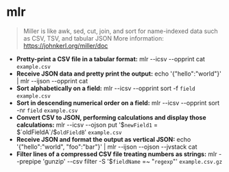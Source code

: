 # mlr
> Miller is like awk, sed, cut, join, and sort for name-indexed data such as CSV, TSV, and tabular JSON
> More information: <https://johnkerl.org/miller/doc>
- **Pretty-print a CSV file in a tabular format:**
mlr --icsv --opprint cat `example.csv`
- **Receive JSON data and pretty print the output:**
echo '{"hello":"world"}' | mlr --ijson --opprint cat
- **Sort alphabetically on a field:**
mlr --icsv --opprint sort -f `field` `example.csv`
- **Sort in descending numerical order on a field:**
mlr --icsv --opprint sort -nr `field` `example.csv`
- **Convert CSV to JSON, performing calculations and display those calculations:**
mlr --icsv --ojson put '$`newField1` = $`oldFieldA`/$`oldFieldB`' `example.csv`
- **Receive JSON and format the output as vertical JSON:**
echo '{"hello":"world", "foo":"bar"}' | mlr --ijson --ojson --jvstack cat
- **Filter lines of a compressed CSV file treating numbers as strings:**
mlr --prepipe 'gunzip' --csv filter -S '$`fieldName` =~ "`regexp`"' `example.csv.gz`
